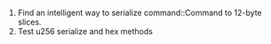 1. Find an intelligent way to serialize command::Command to 12-byte slices.
1. Test u256 serialize and hex methods
